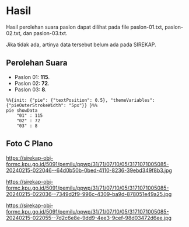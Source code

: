 # Hasil

Hasil perolehan suara paslon dapat dilihat pada file paslon-01.txt, paslon-02.txt, dan paslon-03.txt.

Jika tidak ada, artinya data tersebut belum ada pada SIREKAP.

## Perolehan Suara

 * Paslon 01: **115**.
 * Paslon 02: **72**.
 * Paslon 03: **8**.

```mermaid
%%{init: {"pie": {"textPosition": 0.5}, "themeVariables": {"pieOuterStrokeWidth": "5px"}} }%%
pie showData
    "01" : 115
    "02" : 72
    "03" : 8
```
## Foto C Plano

https://sirekap-obj-formc.kpu.go.id/5091/pemilu/ppwp/31/71/07/10/05/3171071005085-20240215-022046--64d0b50b-0bed-4110-8236-39ebd349f8b3.jpg

https://sirekap-obj-formc.kpu.go.id/5091/pemilu/ppwp/31/71/07/10/05/3171071005085-20240215-022036--7349d2f9-996c-4309-ba9d-878051e49a25.jpg

https://sirekap-obj-formc.kpu.go.id/5091/pemilu/ppwp/31/71/07/10/05/3171071005085-20240215-022055--7d2c6e8e-9dd9-4ee3-9cef-98d03472d6ee.jpg
